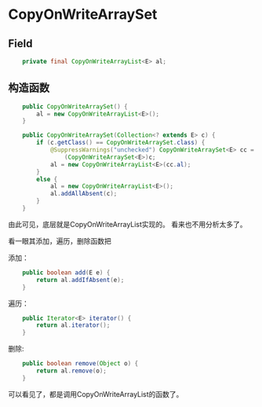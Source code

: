 # CopyOnWriteArraySet

## Field

```java
    private final CopyOnWriteArrayList<E> al;
```



## 构造函数

```java
    public CopyOnWriteArraySet() {
        al = new CopyOnWriteArrayList<E>();
    }

    public CopyOnWriteArraySet(Collection<? extends E> c) {
        if (c.getClass() == CopyOnWriteArraySet.class) {
            @SuppressWarnings("unchecked") CopyOnWriteArraySet<E> cc =
                (CopyOnWriteArraySet<E>)c;
            al = new CopyOnWriteArrayList<E>(cc.al);
        }
        else {
            al = new CopyOnWriteArrayList<E>();
            al.addAllAbsent(c);
        }
    }
```

由此可见，底层就是CopyOnWriteArrayList实现的。 看来也不用分析太多了。

看一眼其添加，遍历，删除函数把

添加：

```java
    public boolean add(E e) {
        return al.addIfAbsent(e);
    }
```

遍历：

```java
    public Iterator<E> iterator() {
        return al.iterator();
    }
```



删除:

```java
    public boolean remove(Object o) {
        return al.remove(o);
    }
```

可以看见了，都是调用CopyOnWriteArrayList的函数了。